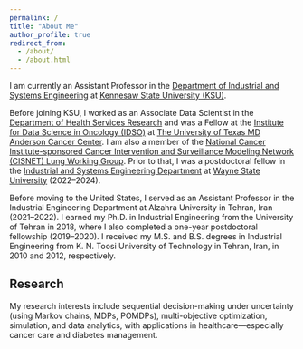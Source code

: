 ```yaml
---
permalink: /
title: "About Me"
author_profile: true
redirect_from: 
  - /about/
  - /about.html
---
```


I am currently an Assistant Professor in the [Department of Industrial and Systems Engineering](https://www.kennesaw.edu/spceet/academics/industrial-systems-engineering/index.php) at [Kennesaw State University (KSU)](https://www.kennesaw.edu/). 

Before joining KSU, I worked as an Associate Data Scientist in the [Department of Health Services Research](https://www.mdanderson.org/research/departments-labs-institutes/departments-divisions/health-services-research.html) and was a Fellow at the [Institute for Data Science in Oncology (IDSO)](https://www.mdanderson.org/research/departments-labs-institutes/institutes/institute-for-data-science-in-oncology.html) at [The University of Texas MD Anderson Cancer Center](https://www.mdanderson.org/). I am also a member of the [National Cancer Institute-sponsored Cancer Intervention and Surveillance Modeling Network (CISNET) Lung Working Group](https://cisnet.cancer.gov/lung/). Prior to that, I was a postdoctoral fellow in the [Industrial and Systems Engineering Department](https://engineering.wayne.edu/industrial-systems) at [Wayne State University](https://wayne.edu/) (2022–2024). 

Before moving to the United States, I served as an Assistant Professor in the Industrial Engineering Department at Alzahra University in Tehran, Iran (2021–2022). I earned my Ph.D. in Industrial Engineering from the University of Tehran in 2018, where I also completed a one-year postdoctoral fellowship (2019–2020). I received my M.S. and B.S. degrees in Industrial Engineering from K. N. Toosi University of Technology in Tehran, Iran, in 2010 and 2012, respectively.


## Research

My research interests include sequential decision-making under uncertainty (using Markov chains, MDPs, POMDPs), multi-objective optimization, simulation, and data analytics, with applications in healthcare—especially cancer care and diabetes management.
